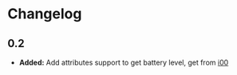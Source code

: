 # Changelog

## 0.2

- **Added:** Add attributes support to get battery level, get from [i00](https://github.com/i00/lovelace-battery-entity/tree/KrisFixBatteryLevelFromLastRelease)
